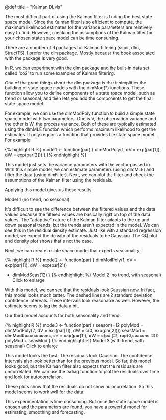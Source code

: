 @def title = "Kalman DLMs"


The most difficult part of using the Kalman filter is finding the best state space model. Since the Kalman filter is so efficient to compute, the maximum likelihood estimates for the variance parameters are relatively easy to find. However, checking the assumptions of the Kalman filter for your chosen state space model can be time consuming.

There are a number of R packages for Kalman filtering (sspir, dlm, StructTS). I prefer the dlm package. Mostly because the book associated with the package is very good.

In R, we can experiment with the dlm package and the built-in data set called 'co2' to run some examples of Kalman filtering.

One of the great things about the dlm package is that it simplifies the building of state space models with the dlmMod(*) functions. These function allow you to define components of a state space model, such as trend or seasonal, and then lets you add the components to get the final state space model.

For example, we can use the dlmModPoly function to build a simple state space model with two parameters. One is V, the observation variance and the other is W, the process variance. Both of these are typically estimated using the dlmMLE function which performs maximum likelihood to get the estimates. It only requires a function that provides the state space model. For example:

{% highlight R %}
model1 <- function(par) {
   dlmModPoly(1, dV = exp(par[1]), dW = exp(par[2]))
}
{% endhighlight %}

This model just sets the variance parameters with the vector passed in. With this simple model, we can estimate parameters (using dlmMLE) and filter the data (using dlmFilter). Next, we can plot the filter and check the assumptions of the Kalman filter using the residuals.

Applying this model gives us these results:

Model 1 (no trend, no seasonal)

It's difficult to see the difference between the filtered values and the data values because the filtered values are basically right on top of the data values. The "adaptive" nature of the Kalman filter adapts to the up and down seasonal trends, but the trends aren't expected in the model. We can see this in the residual density estimate. Just like with a standard regression model, we expect the density of the residuals to be Gaussian. The QQ plot and density plot shows that's not the case.

Next, we can create a state space model that expects seasonality.

{% highlight R %}
model2 <- function(par) {
   dlmModPoly(1, dV = exp(par[1]), dW = exp(par[2]))
   + dlmModSeas(12)
}
{% endhighlight %}
Model 2 (no trend, with seasonal)
Click to enlarge

With this model, we can see that the residuals look Gaussian now. In fact, this model looks much better. The dashed lines are 2 standard deviation confidence intervals. These intervals look reasonable as well. However, the estimate seems to lag the data a bit.

Our third model accounts for both seasonality and trend.

{% highlight R %}
model3 <- function(par) {
   seasons=12
   polyMod = dlmModPoly(2, dV = exp(par[1]),
                      dW = c(0, exp(par[2])))
   seasMod = dlmModSeas(seasons, dV = exp(par[1]),
                      dW = c(par[2], rep(0,seasons-2)))
   polyMod + seasMod
}
{% endhighlight %}
Model 3 (with trend, with seasonal)
Click to enlarge

This model looks the best. The residuals look Gaussian. The confidence intervals also look better than for the previous model. So far, this model looks good, but the Kalman filter also expects that the residuals are uncorrelated. We can use the tsdiag function to plot the residuals over time and look for autocorrelation.



These plots show that the residuals do not show autocorrelation. So this model seems to work well for the data.

This experimentation is time consuming. But once the state space model is chosen and the parameters are found, you have a powerful model for estimating, smoothing and forecasting.